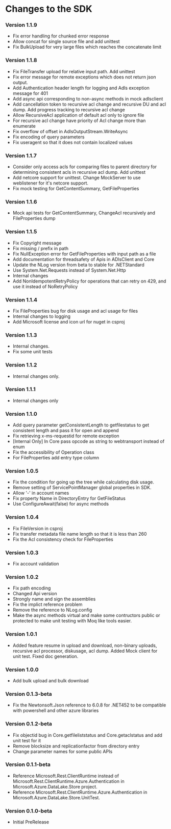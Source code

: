 # Changes to the SDK
### Version 1.1.9
- Fix error handling for chunked error response
- Allow concat for single source file and add unittest
- Fix BulkUpload for very large files which reaches the concatenate limit
### Version 1.1.8
- Fix FileTransfer upload for relative input path. Add unittest
- Fix error message for remote exceptions which does not return json output. 
- Add Authentication header length for logging and Adls exception message for 401
- Add async api corresponding to non-async methods in mock adlsclient
- Add cancellation token to recursive acl change and recursive DU and acl dump. Add progress tracking to recursive acl change
- Allow RecursiveAcl application of default acl only to ignore file
- For recursive acl change have priority of Acl change more than enumerate
- Fix overflow of offset in AdlsOutputStream.WriteAsync
- Fix encoding of query parameters
- Fix useragent so that it does not contain localized values
### Version 1.1.7
- Consider only access acls for comparing files to parent directory for determining consistent acls in recursive acl dump. Add unittest
- Add netcore support for unittest. Change MockServer to use weblistener for it's netcore support.
- Fix mock testing for GetContentSummary, GetFileProperties
### Version 1.1.6
- Mock api tests for GetContentSummary, ChangeAcl recursively and FileProperties dump
### Version 1.1.5
- Fix Copyright message
- Fix missing / prefix in path
- Fix NullException error for GetFileProperties with input path as a file
- Add documentation for threadsafety of Apis in ADlsClient and Core
- Update the NLog version from beta to stable for .NETStandard
- Use System.Net.Requests instead of System.Net.Http
- Internal changes
- Add NonIdempotentRetryPolicy for operations that can retry on 429, and use it instead of NoRetryPolicy
### Version 1.1.4
- Fix FileProperties bug for disk usage and acl usage for files
- Internal changes to logging
- Add Microsoft license and icon url for nuget in csproj
### Version 1.1.3
- Internal changes.
- Fix some unit tests
### Version 1.1.2
- Internal changes only.
### Version 1.1.1
- Internal changes only
### Version 1.1.0
- Add query parameter getConsistentLength to getfilestatus to get consistent length and pass it for open and append
- Fix retrieving x-ms-requestid for remote exception
- [Internal Only] In Core pass opcode as string to webtransport instead of enum
- Fix the accessibility of Operation class 
- For FileProperties add entry type column
### Version 1.0.5
- Fix the condition for going up the tree while calculating disk usage.
- Remove setting of ServicePointManager global properties in SDK.
- Allow '-' in account names
- Fix property Name in DirectoryEntry for GetFileStatus
- Use ConfigureAwait(false) for async methods
### Version 1.0.4
- Fix FileVersion in csproj
- Fix transfer metadata file name length so that it is less than 260
- Fix the Acl consistency check for FileProperties
### Version 1.0.3
- Fix account validation
### Version 1.0.2
- Fix path encoding
- Changed Api version
- Strongly name and sign the assemblies
- Fix the implict reference problem
- Remove the reference to NLog.config
- Make the async methods virtual and make some contructors public or protected to make unit testing with Moq like tools easier.
### Version 1.0.1
- Added feature resume in upload and download, non-binary uploads, recursive acl processor, diskusage, acl dump. Added Mock client for unit test. Fixed doc generation.
### Version 1.0.0
- Add bulk upload and bulk download
### Version 0.1.3-beta
- Fix the Newtonsoft.Json reference to 6.0.8 for .NET452 to be compatible with powershell and other azure libraries
### Version 0.1.2-beta
- Fix objectid bug in Core.getfileliststatus and Core.getaclstatus and add unit test for it
- Remove blocksize and replicationfactor from directory entry
- Change parameter names for some public APIs
### Version 0.1.1-beta
- Reference Microsoft.Rest.ClientRuntime instead of Microsoft.Rest.ClientRuntime.Azure.Authentication in Microsoft.Azure.DataLake.Store project.
- Reference Microsoft.Rest.ClientRuntime.Azure.Authentication in Microsoft.Azure.DataLake.Store.UnitTest.
### Version 0.1.0-beta
- Initial PreRelease